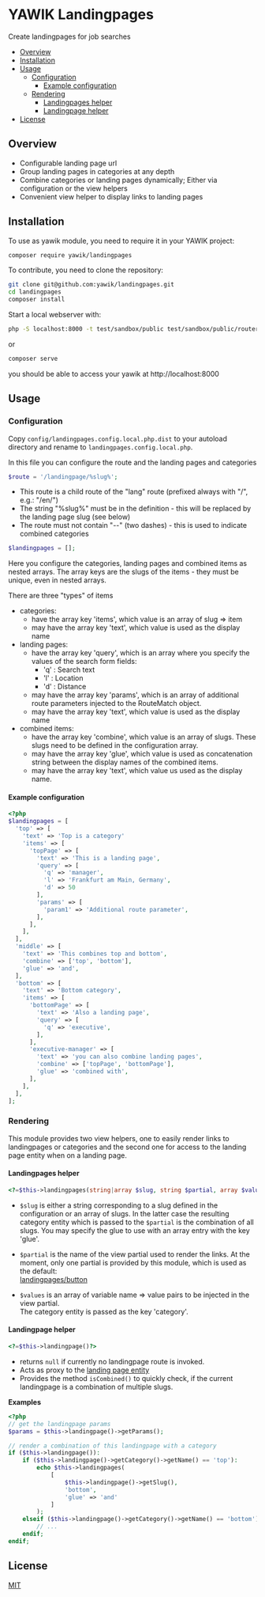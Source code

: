 # YAWIK Landingpages

Create landingpages for job searches

- [Overview](#overview)
- [Installation](#installation)
- [Usage](#usage)
  - [Configuration](#configuration)
    - [Example configuration](#example-configuration)
  - [Rendering](#rendering)
    - [Landingpages helper](#landingpages-helper)
    - [Landingpage helper](#landingpage-helper)
- [License](#license)

## Overview

- Configurable landing page url
- Group landing pages in categories at any depth
- Combine categories or landing pages dynamically; Either via configuration or
  the view helpers
- Convenient view helper to display links to landing pages

## Installation

To use as yawik module, you need to require it in your YAWIK project:
``` sh
composer require yawik/landingpages
```

To contribute, you need to clone the repository:

```sh
git clone git@github.com:yawik/landingpages.git
cd landingpages
composer install
```

Start a local webserver with:
``` sh
php -S localhost:8000 -t test/sandbox/public test/sandbox/public/router.php
```
or
``` sh
composer serve
```

you should be able to access your yawik at http://localhost:8000

## Usage

### Configuration

Copy `config/landingpages.config.local.php.dist` to your autoload directory and
rename to `landingpages.config.local.php`.

In this file you can configure the route and the landing pages and categories
``` php
$route = '/landingpage/%slug%';
```
- This route is a child route of the "lang" route
  (prefixed always with "<basePath>/<lang>", e.g.: "/en/")
- The string "%slug%" must be in the definition - this will be replaced by the
  landing page slug (see below)
- The route must not contain "--" (two dashes) - this is used to indicate
  combined categories

``` php
$landingpages = [];
```

Here you configure the categories, landing pages and combined items as nested 
arrays. The array keys are the slugs of the items - they must be unique, even in
nested arrays.

There are three "types" of items

- categories:
  - have the array key 'items', which value is an array of slug => item
  - may have the array key 'text', which value is used as the display name
- landing pages:
  - have the array key 'query', which is an array where you specify the values
    of the search form fields:
    - 'q' : Search text
    - 'l' : Location
    - 'd' : Distance
  - may have the array key 'params', which is an array of additional route
    parameters injected to the RouteMatch object.
  - may have the array key 'text', which value is used as the display name
- combined items:
  - have the array key 'combine', which value is an array of slugs.
    These slugs need to be defined in the configuration array.
  - may have the array key 'glue', which value is used as concatenation string
    between the display names of the combined items.
  - may have the array key 'text', which value us used as the display name.

#### Example configuration

``` php
<?php
$landingpages = [
  'top' => [
    'text' => 'Top is a category'
    'items' => [
      'topPage' => [
        'text' => 'This is a landing page',
        'query' => [
          'q' => 'manager',
          'l' => 'Frankfurt am Main, Germany',
          'd' => 50
        ],
        'params' => [
          'param1' => 'Additional route parameter',
        ],
      ],
    ],
  ],
  'middle' => [
    'text' => 'This combines top and bottom',
    'combine' => ['top', 'bottom'],
    'glue' => 'and',
  ],
  'bottom' => [
    'text' => 'Bottom category',
    'items' => [
      'bottomPage' => [
        'text' => 'Also a landing page',
        'query' => [
          'q' => 'executive',
        ],
      ],
      'executive-manager' => [
        'text' => 'you can also combine landing pages',
        'combine' => ['topPage', 'bottomPage'],
        'glue' => 'combined with',
      ],
    ],
  ],
];
```

### Rendering

This module provides two view helpers, one to easily render links to landingpages
or categories and the second one for access to the landing page entity when on a 
landing page.

#### Landingpages helper

``` php
<?=$this->landingpages(string|array $slug, string $partial, array $values)?>
```

* `$slug` is either a string corresponding to a slug defined in the configuration
  or an array of slugs. In the latter case the resulting category entity which is
  passed to the `$partial` is the combination of all slugs. You may specify the
  glue to use with an array entry with the key 'glue'.

* `$partial` is the name of the view partial used to render the links.
  At the moment, only one partial is provided by this module, which is
  used as the default:   
  [landingpages/button](./view/partial/buttons.phtml)

* `$values` is an array of variable name => value pairs to be injected in the
   view partial.  
   The category entity is passed as the key 'category'.

#### Landingpage helper

```php
<?=$this->landingpage()?>
```
* returns `null` if currently no landingpage route is invoked.
* Acts as proxy to the [landing page entity](./src/Entity/Landingpage.php)
* Provides the method `isCombined()` to quickly check, if the current 
  landingpage is a combination of multiple slugs.

__Examples__
```php
<?php
// get the landingpage params
$params = $this->landingpage()->getParams();

// render a combination of this landingpage with a category
if ($this->landingpage()):
    if ($this->landingpage()->getCategory()->getName() == 'top'):
        echo $this->landingpages(
            [
                $this->landingpage()->getSlug(),
                'bottom',
                'glue' => 'and'
            ]
        );
    elseif ($this->landingpage()->getCategory()->getName() == 'bottom'):
        // ...
    endif;
endif;  
```

## License

[MIT](./LICENSE)
